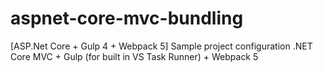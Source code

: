 # aspnet-core-mvc-bundling
[ASP.Net Core + Gulp 4 + Webpack 5] Sample project configuration .NET Core MVC + Gulp (for built in VS Task Runner) + Webpack 5
